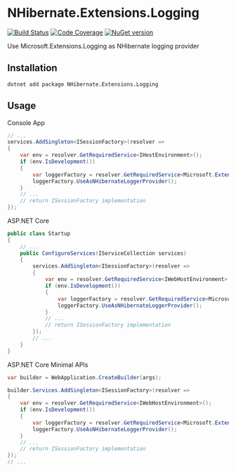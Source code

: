# NHibernate.Extensions.Logging

[![Build Status][ci-badge]][ci] [![Code Coverage][codecov-badge]][codecov]
[![NuGet version][nuget-badge]][nuget]

[ci]: https://github.com/akunzai/NHibernate.Extensions.Logging/actions?query=workflow%3ACI
[ci-badge]: https://github.com/akunzai/NHibernate.Extensions.Logging/workflows/CI/badge.svg
[codecov]: https://codecov.io/gh/akunzai/NHibernate.Extensions.Logging
[codecov-badge]: https://codecov.io/gh/akunzai/NHibernate.Extensions.Logging/branch/main/graph/badge.svg?token=OQLZMRDOTM
[nuget]: https://www.nuget.org/packages/NHibernate.Extensions.Logging/
[nuget-badge]: https://img.shields.io/nuget/v/NHibernate.Extensions.Logging.svg?style=flat-square

Use Microsoft.Extensions.Logging as NHibernate logging provider

## Installation

```shell
dotnet add package NHibernate.Extensions.Logging
```

## Usage

Console App

```csharp
// ...
services.AddSingleton<ISessionFactory>(resolver =>
{
    var env = resolver.GetRequiredService<IHostEnvironment>();
    if (env.IsDevelopment())
    {
        var loggerFactory = resolver.GetRequiredService<Microsoft.Extensions.Logging.ILoggerFactory>();
        loggerFactory.UseAsNHibernateLoggerProvider();
    }
    // ...
    // return ISessionFactory implementation
});
```

ASP.NET Core

```csharp
public class Startup
{
    // ...
    public ConfigureServices(IServiceCollection services)
    {
        services.AddSingleton<ISessionFactory>(resolver =>
        {
            var env = resolver.GetRequiredService<IWebHostEnvironment>();
            if (env.IsDevelopment())
            {
                var loggerFactory = resolver.GetRequiredService<Microsoft.Extensions.Logging.ILoggerFactory>();
                loggerFactory.UseAsNHibernateLoggerProvider();
            }
            // ...
            // return ISessionFactory implementation
        });
        // ...
    }
}
```

ASP.NET Core Minimal APIs

```csharp
var builder = WebApplication.CreateBuilder(args);

builder.Services.AddSingleton<ISessionFactory>(resolver =>
{
    var env = resolver.GetRequiredService<IWebHostEnvironment>();
    if (env.IsDevelopment())
    {
        var loggerFactory = resolver.GetRequiredService<Microsoft.Extensions.Logging.ILoggerFactory>();
        loggerFactory.UseAsNHibernateLoggerProvider();
    }
    // ...
    // return ISessionFactory implementation
});
// ...
```
